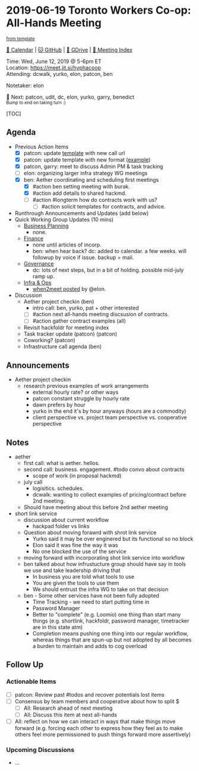 # 2019-06-19 Toronto Workers Co-op: All-Hands Meeting

<sup>[from template][template]</sup>

[:date: Calendar][cal] | [:cat: GitHub][gh] | [:open_file_folder: GDrive][gdrive] | [:notebook: Meeting Index][meetings]

Time: Wed, June 12, 2019 @ 5-6pm ET  
Location: https://meet.jit.si/hyphacoop  
Attending: dcwalk, yurko, elon, patcon, ben

Notetaker: elon

:raising_hand: Next: patcon, udit, dc, elon, yurko, garry, benedict  
<sup>Bump to end on taking turn :)</sup>

[TOC]

## Agenda

- Previous Action Items
    - [x] patcon: update [template][template] with new call url
    - [x] patcon: update template with new format ([example](https://github.com/hyphacoop/organizing/blob/master/2019-05-15-all-hands-meeting.md))
    - [x] patcon, garry: meet to discuss Admin PM & task tracking
    - [ ] elon: organizing larger infra strategy WG meetings
    - [x] ben: Aether coordinating and scheduling first meetings
	    - [x] #action ben setting meeting with burak.
        - [x] #action add details to shared hackmd.
        - [ ] #action #longterm how do contracts work with us?
            - [ ] #action solicit templates for contracts, and advice.
- Runthrough Announcements and Updates (add below)
- Quick Working Group Updates (10 mins)
    - [Business Planning][biz-wg]
        - none.
    - [Finance][fin-wg]
        - none until articles of incorp.
        - ben: when hear back? dc: added to calendar. a few weeks. will followup by voice if issue. backup = mail.
    - [Governance][gov-wg]
        - dc: lots of next steps, but in a bit of holding. possible mid-july ramp up.
    - [Infra & Ops][ino-wg]
        - [when2meet posted](https://www.when2meet.com/?7903449-KEcbc) by @elon.
- Discussion
    - Aether project checkin (ben)
        - intro call: ben, yurko, pat + other interested
        - [ ] #action next all-hands meeting discsusion of contracts.
        - [ ] #action gather contract examples (all)
    - Revisit hackfoldr for meeting index
    - Task tracker update (patcon) (patcon)
    - Coworking? (patcon)
    - Infrastructure call agenda (ben)

## Announcements

- Aether project checkin
    - research previous examples of work arrangements
        - external hourly rate? or other ways
        - patcon constant struggle by hourly rate
        - dawn prefers by hour
        - yurko in the end it's by hour anyways (hours are a commodity)
        - client perspective vs. project team perspective vs. cooperative perspective

## Notes

- aether
    - first call: what is aether. hellos.
    - second call: business. engagement. #todo convo about contracts
        - scope of work (in proposal hackmd)
    - july call
        - logisitics. schedules.
        - dcwalk: wanting to collect examples of pricing/contract before 2nd meeting.
    - Should have meeting about this before 2nd aether meeting
- short link service
    - discussion about current workflow
        - hackpad folder vs links
    - Question about moving forawrd with shrot link service
        - Yurko said it may be over enginered but its functional so no block
        - Elon said it was fine the way it was
        - No one blocked the use of the service
    - moving forward with incorporating shot link service into workflow
    - ben talked about how infrustucture group should have say in tools we use and take leadership driving that
        - In business you are told what tools to use
        - You are given the tools to use them
        - We should entrust the infra WG to take on that decision
    - ben - Some other services have not been fully adopted
        - Time Tracking - we need to start putting time in
        - Password Manager
        - Better to "complete" (e.g. Loomio) one thing than start many things (e.g. shortlink, hackfoldr, password manager, timetracker are in this state atm)
        - Completion means pushing one thing into our regular workflow, whereas things that are spun-up but not adopted by all becomes a burden to maintain and adds to cog overload

## Follow Up

### Actionable Items

- [ ] patcon: Review past #todos and recover potentials lost items
- [ ] Consensus by team members and cooperative about how to split $
    - [ ] All: Research ahead of next meeting
    - [ ] All: Discuss this item at next all-hands
- [ ] All: reflect on how we can interact in ways that make things move forward (e.g. forcing each other to express how they feel as to make others feel more permissioned to push things forward more assertively)

### Upcoming Discussions

- ...

<!-- Links -->
[template]: https://link.hypha.coop/template
[meetings]: https://link.hypha.coop/meetings
[cal]: https://calendar.google.com/calendar/embed?src=s2224p8sptnujs736vplf9anjo%40group.calendar.google.com&ctz=America%2FToronto
[gh]: https://github.com/cryptographydog/december-retreat
[gdrive]: https://drive.google.com/drive/u/0/folders/14KYnYwOEK3InYZ3jCn-Gtf5q430sE9oc
[biz-wg]: https://loomio.cryptography.dog/g/ojZI2bPl/working-groups-business-planning
[fin-wg]: https://loomio.cryptography.dog/g/sRPwaorg/working-groups-finance
[gov-wg]: https://loomio.cryptography.dog/g/BaAj6dQn/working-groups-governance-by-laws-incorporation-articles-gm-
[ino-wg]: https://loomio.cryptography.dog/g/KvARWad7/working-groups-infrastructure-and-operations
